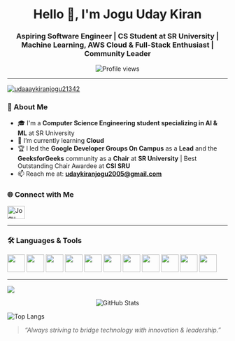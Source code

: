 <h1 align="center">Hello 👋, I'm Jogu Uday Kiran</h1>
<h3 align="center">Aspiring Software Engineer | CS Student at SR University | Machine Learning, AWS Cloud & Full-Stack Enthusiast | Community Leader</h3>


<p align="center">
  <img src="https://komarev.com/ghpvc/?username=udaaaykiranjogu21342&label=Profile%20Views&color=0e75b6&style=flat" alt="Profile views" />
</p>


---

<p align="left"> <a href="https://github.com/ryo-ma/github-profile-trophy"><img src="https://github-profile-trophy.vercel.app/?username=udaaaykiranjogu21342" alt="udaaaykiranjogu21342" /></a> </p>


### 🚀 About Me
- 🎓 I'm a **Computer Science Engineering student specializing in AI & ML** at SR University  
- 🌱 I’m currently learning **Cloud**
- 🏆 I led the **Google Developer Groups On Campus** as a **Lead** and the **GeeksforGeeks** community as a **Chair** at **SR University** | Best Outstanding Chair Awardee at **CSI SRU**
- 📫 Reach me at: **udaykiranjogu2005@gmail.com**


### 🌐 Connect with Me  
<p align="left">
<a href="https://www.linkedin.com/in/jogu-uday-kiran-245943272/" target="_blank">
  <img align="center" src="https://raw.githubusercontent.com/rahuldkjain/github-profile-readme-generator/master/src/images/icons/Social/linked-in-alt.svg" alt="Jogu Uday Kiran LinkedIn" height="30" width="40" />
</a>

  </a>
</p>


---

### 🛠️ Languages & Tools
<p align="left">
  <img src="https://cdn.jsdelivr.net/gh/devicons/devicon/icons/python/python-original.svg" width="40" height="40"/>
  <img src="https://cdn.jsdelivr.net/gh/devicons/devicon/icons/aws/aws-original.svg" width="40" height="40"/>
  <img src="https://cdn.jsdelivr.net/gh/devicons/devicon/icons/react/react-original.svg" width="40" height="40"/>
  <img src="https://cdn.jsdelivr.net/gh/devicons/devicon/icons/javascript/javascript-original.svg" width="40" height="40"/>
  <img src="https://cdn.jsdelivr.net/gh/devicons/devicon/icons/html5/html5-original.svg" width="40" height="40"/>
  <img src="https://cdn.jsdelivr.net/gh/devicons/devicon/icons/css3/css3-original.svg" width="40" height="40"/>
  <img src="https://cdn.jsdelivr.net/gh/devicons/devicon/icons/typescript/typescript-original.svg" width="40" height="40"/>
  <img src="https://cdn.jsdelivr.net/gh/devicons/devicon/icons/nodejs/nodejs-original.svg" width="40" height="40"/>
  <img src="https://cdn.jsdelivr.net/gh/devicons/devicon/icons/mongodb/mongodb-original.svg" width="40" height="40"/>
  <img src="https://cdn.jsdelivr.net/gh/devicons/devicon/icons/pandas/pandas-original.svg" width="40" height="40"/>
  <img src="https://cdn.jsdelivr.net/gh/devicons/devicon/icons/tensorflow/tensorflow-original.svg" width="40" height="40"/>
</p>

---




![](https://nirzak-streak-stats.vercel.app/?user=udaaaykiranjogu21342&theme=dark&hide_border=false)<br/>
  

<p align="center">
  <img src="https://github-readme-stats.vercel.app/api?username=udaaaykiranjogu21342&show_icons=true&locale=en&theme=vision-friendly-dark" alt="GitHub Stats" />
</p>

<p align="left">
  <img src="https://github-readme-stats.vercel.app/api/top-langs/?username=udaaaykiranjogu21342&layout=compact&theme=vision-friendly-dark" alt="Top Langs" />
</p>



  


> *“Always striving to bridge technology with innovation & leadership.”*



